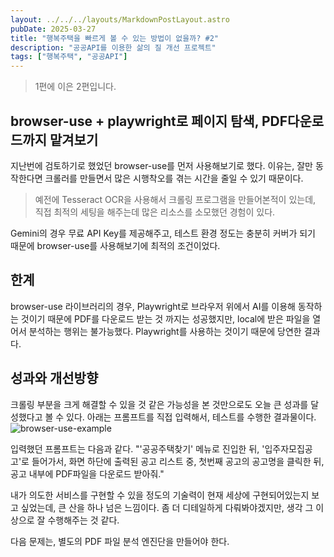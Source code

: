 ```yaml
---
layout: ../../../layouts/MarkdownPostLayout.astro
pubDate: 2025-03-27
title: "행복주택을 빠르게 볼 수 있는 방법이 없을까? #2"
description: "공공API를 이용한 삶의 질 개선 프로젝트"
tags: ["행복주택", "공공API"]
---
```


> 1편에 이은 2편입니다.

## browser-use + playwright로 페이지 탐색, PDF다운로드까지 맡겨보기 

지난번에 검토하기로 했었던 browser-use를 먼저 사용해보기로 했다.
이유는, 잘만 동작한다면 크롤러를 만들면서 많은 시행착오를 겪는 시간을 줄일 수 있기 때문이다. 
> 예전에 Tesseract OCR을 사용해서 크롤링 프로그램을 만들어본적이 있는데, 직접 최적의 세팅을 해주는데 많은 리소스를 소모했던 경험이 있다.

Gemini의 경우 무료 API Key를 제공해주고, 테스트 환경 정도는 충분히 커버가 되기 때문에 browser-use를 사용해보기에 최적의 조건이었다.

## 한계

browser-use 라이브러리의 경우, Playwright로 브라우저 위에서 AI를 이용해 동작하는 것이기 때문에 PDF를 다운로드 받는 것 까지는 성공했지만, local에 받은 파일을 열어서 분석하는 행위는 불가능했다. Playwright를 사용하는 것이기 때문에 당연한 결과다.

## 성과와 개선방향

크롤링 부분을 크게 해결할 수 있을 것 같은 가능성을 본 것만으로도 오늘 큰 성과를 달성했다고 볼 수 있다.
아래는 프롬프트를 직접 입력해서, 테스트를 수행한 결과물이다.
![browser-use-example](./browser-use-example.gif)

입력했던 프롬프트는 다음과 같다.
"'공공주택찾기' 메뉴로 진입한 뒤, '입주자모집공고'로 들어가서, 화면 하단에 출력된 공고 리스트 중, 첫번째 공고의 공고명을 클릭한 뒤, 공고 내부에 PDF파일을 다운로드 받아줘."

내가 의도한 서비스를 구현할 수 있을 정도의 기술력이 현재 세상에 구현되어있는지 보고 싶었는데, 큰 산을 하나 넘은 느낌이다.
좀 더 디테일하게 다뤄봐야겠지만, 생각 그 이상으로 잘 수행해주는 것 같다.

다음 문제는, 별도의 PDF 파일 분석 엔진단을 만들어야 한다.
